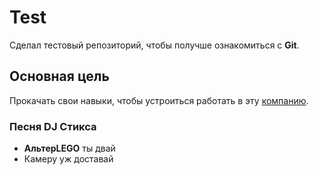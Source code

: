# Test
Сделал тестовый репозиторий, чтобы получше ознакомиться с **Git**.

## Основная цель
Прокачать свои навыки, чтобы устроиться работать в эту [компанию](https://games.geomaxfinance.ru/).

### Песня DJ Стикса
* **АльтерLEGO** ты двай
* Камеру уж доставай
